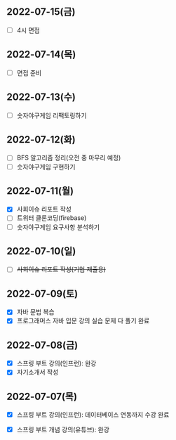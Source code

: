 ## 2022-07-15(금)
- [ ] 4시 면접

## 2022-07-14(목)
- [ ] 면접 준비

## 2022-07-13(수)
- [ ] 숫자야구게임 리팩토링하기

## 2022-07-12(화)
- [ ] BFS 알고리즘 정리(오전 중 마무리 예정)
- [ ] 숫자야구게임 구현하기

## 2022-07-11(월)
- [x] 사회이슈 리포트 작성
- [ ] 트위터 클론코딩(firebase)
- [ ] 숫자야구게임 요구사항 분석하기

## 2022-07-10(일)
- [ ] ~~사회이슈 리포트 작성(기업 제출용)~~

## 2022-07-09(토)
- [x] 자바 문법 복습
- [x] 프로그래머스 자바 입문 강의 실습 문제 다 풀기 완료

## 2022-07-08(금)
- [x] 스프링 부트 강의(인프런): 완강
- [x] 자기소개서 작성

## 2022-07-07(목)
- [x] 스프링 부트 강의(인프런): 데이터베이스 연동까지 수강 완료
- [x] 스프링 부트 개념 강의(유튜브): 완강

